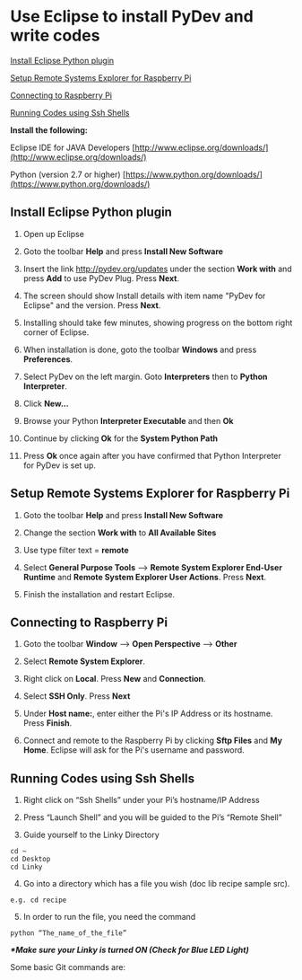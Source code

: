 # Use Eclipse to install PyDev and write codes
[Install Eclipse Python plugin](#install-eclipse-python-plugin)

[Setup Remote Systems Explorer for Raspberry Pi](#setup-remote-systems-explorer-for-raspberry-pi)

[Connecting to Raspberry Pi](#connecting-to-raspberry-pi)

[Running Codes using Ssh Shells](#running-codes-using-ssh-shells)

**Install the following:**

Eclipse IDE for JAVA Developers    [http://www.eclipse.org/downloads/](http://www.eclipse.org/downloads/)

Python (version 2.7 or higher)     [https://www.python.org/downloads/](https://www.python.org/downloads/)

## Install Eclipse Python plugin

1. Open up Eclipse

2. Goto the toolbar **Help** and press **Install New Software**

3. Insert the link http://pydev.org/updates under the section **Work with** and press **Add** to use PyDev Plug. Press **Next**.

4. The screen should show Install details with item name "PyDev for Eclipse" and the version. Press **Next**.

5. Installing should take few minutes, showing progress on the bottom right corner of Eclipse.

6. When installation is done, goto the toolbar **Windows** and press **Preferences**.

7. Select PyDev on the left margin. Goto **Interpreters** then to **Python Interpreter**.

8. Click **New...**

9. Browse your Python **Interpreter Executable** and then **Ok**

10. Continue by clicking **Ok** for the **System Python Path**

11. Press **Ok** once again after you have confirmed that Python Interpreter for PyDev is set up.


## Setup Remote Systems Explorer for Raspberry Pi

1. Goto the toolbar **Help** and press **Install New Software**

2. Change the section **Work with** to **All Available Sites**

3. Use type filter text = **remote**

4. Select **General Purpose Tools** --> **Remote System Explorer End-User Runtime** and **Remote System Explorer User Actions**. Press **Next**.

5. Finish the installation and restart Eclipse.

## Connecting to Raspberry Pi

1. Goto the toolbar **Window** --> **Open Perspective** --> **Other**

2. Select **Remote System Explorer**.

3. Right click on **Local**. Press **New** and **Connection**.
 
4. Select **SSH Only**. Press **Next**

5. Under **Host name:**, enter either the Pi's IP Address or its hostname. Press **Finish**.

6. Connect and remote to the Raspberry Pi by clicking **Sftp Files** and **My Home**. Eclipse will ask for the Pi's username and password.

## Running Codes using Ssh Shells

1. Right click on “Ssh Shells” under your Pi’s hostname/IP Address

2. Press “Launch Shell” and you will be guided to the Pi’s “Remote Shell”

3. Guide yourself to the Linky Directory
```
cd ~
cd Desktop
cd Linky 
```

4. Go into a directory which has a file you wish (doc   lib    recipe    sample   src).
```
e.g. cd recipe  
```

5. In order to run the file, you need the command
```
python “The_name_of_the_file”
```

**_*Make sure your Linky is turned ON (Check for Blue LED Light)_**

Some basic Git commands are:


